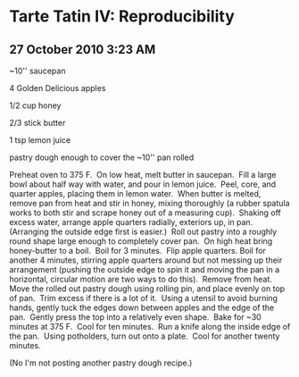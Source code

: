 # Tarte Tatin IV: Reproducibility
## 27 October 2010 3:23 AM

~10'' saucepan

4 Golden Delicious apples

1/2 cup honey

2/3 stick butter

1 tsp lemon juice

pastry dough enough to cover the ~10'' pan rolled




Preheat oven to 375 F.  On low heat, melt butter in saucepan.  Fill a large bowl about half way with water, and pour in lemon juice.  Peel, core, and quarter apples, placing them in lemon water.  When butter is melted, remove pan from heat and stir in honey, mixing thoroughly (a rubber spatula works to both stir and scrape honey out of a measuring cup).  Shaking off excess water, arrange apple quarters radially, exteriors up, in pan.  (Arranging the outside edge first is easier.)  Roll out pastry into a roughly round shape large enough to completely cover pan.  On high heat bring honey-butter to a boil.  Boil for 3 minutes.  Flip apple quarters. Boil for another 4 minutes, stirring apple quarters around but not messing up their arrangement (pushing the outside edge to spin it and moving the pan in a horizontal, circular motion are two ways to do this).  Remove from heat.  Move the rolled out pastry dough using rolling pin, and place evenly on top of pan.  Trim excess if there is a lot of it.  Using a utensil to avoid burning hands, gently tuck the edges down between apples and the edge of the pan.  Gently press the top into a relatively even shape.  Bake for ~30 minutes at 375 F.  Cool for ten minutes.  Run a knife along the inside edge of the pan.  Using potholders, turn out onto a plate.  Cool for another twenty minutes.




(No I'm not posting another pastry dough recipe.)